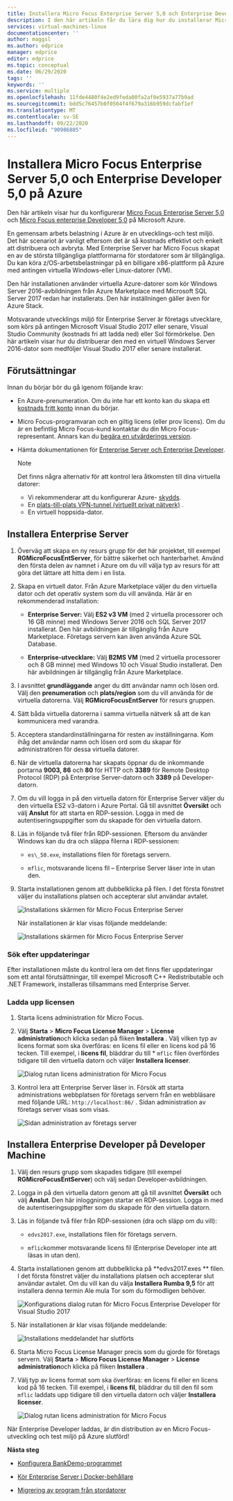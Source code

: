 ```yaml
---
title: Installera Micro Focus Enterprise Server 5,0 och Enterprise Developer 5,0 på Azure | Microsoft Docs
description: I den här artikeln får du lära dig hur du installerar Micro Focus Enterprise Server 5,0 och Enterprise Developer 5,0 på Microsoft Azure.
services: virtual-machines-linux
documentationcenter: ''
author: maggsl
ms.author: edprice
manager: edprice
editor: edprice
ms.topic: conceptual
ms.date: 06/29/2020
tags: ''
keywords: ''
ms.service: multiple
ms.openlocfilehash: 11fde4480f4e2ed9feda00fa2af0e5937a77b9ad
ms.sourcegitcommit: bdd5c76457b0f0504f4f679a316b959dcfabf1ef
ms.translationtype: MT
ms.contentlocale: sv-SE
ms.lasthandoff: 09/22/2020
ms.locfileid: "90986885"
---
```

# <a name="install-micro-focus-enterprise-server-50-and-enterprise-developer-50-on-azure"></a>Installera Micro Focus Enterprise Server 5,0 och Enterprise Developer 5,0 på Azure

Den här artikeln visar hur du konfigurerar [Micro Focus Enterprise Server 5,0](https://www.microfocus.com/documentation/enterprise-developer/ed50pu5/ES-WIN/GUID-F7D8FD6E-BDE0-4169-8D8C-96DDFFF6B495.html) och [Micro Focus enterprise Developer 5,0](https://www.microfocus.com/documentation/enterprise-developer/ed50/) på Microsoft Azure.

En gemensam arbets belastning i Azure är en utvecklings-och test miljö. Det här scenariot är vanligt eftersom det är så kostnads effektivt och enkelt att distribuera och avbryta. Med Enterprise Server har Micro Focus skapat en av de största tillgängliga plattformarna för stordatorer som är tillgängliga. Du kan köra z/OS-arbetsbelastningar på en billigare x86-plattform på Azure med antingen virtuella Windows-eller Linux-datorer (VM).

Den här installationen använder virtuella Azure-datorer som kör Windows Server 2016-avbildningen från Azure Marketplace med Microsoft SQL Server 2017 redan har installerats. Den här inställningen gäller även för Azure Stack.

Motsvarande utvecklings miljö för Enterprise Server är företags utvecklare, som körs på antingen Microsoft Visual Studio 2017 eller senare, Visual Studio Community (kostnads fri att ladda ned) eller Sol förmörkelse. Den här artikeln visar hur du distribuerar den med en virtuell Windows Server 2016-dator som medföljer Visual Studio 2017 eller senare installerat.

## <a name="prerequisites"></a>Förutsättningar

Innan du börjar bör du gå igenom följande krav:

-   En Azure-prenumeration. Om du inte har ett konto kan du skapa ett [kostnads fritt konto](https://azure.microsoft.com/free/?WT.mc_id=A261C142F) innan du börjar.

-   Micro Focus-programvaran och en giltig licens (eller prov licens). Om du är en befintlig Micro Focus-kund kontaktar du din Micro Focus-representant. Annars kan du [begära en utvärderings version](https://www.microfocus.com/products/enterprise-suite/enterprise-server/trial/).

-   Hämta dokumentationen för [Enterprise Server och Enterprise Developer](https://www.microfocus.com/documentation/enterprise-developer/ed50/).

    > [!Note]
    > Det finns några alternativ för att kontrol lera åtkomsten till dina virtuella datorer:
    > -   Vi rekommenderar att du konfigurerar Azure- [skydds](https://azure.microsoft.com/services/azure-bastion/).
    > -   En [plats-till-plats VPN-tunnel (virtuellt privat nätverk)](../../../../vpn-gateway/vpn-gateway-tutorial-vpnconnection-powershell.md) .
    > -   En virtuell hoppsida-dator.

## <a name="install-enterprise-server"></a>Installera Enterprise Server

1.  Överväg att skapa en ny resurs grupp för det här projektet, till exempel **RGMicroFocusEntServer**, för bättre säkerhet och hanterbarhet. Använd den första delen av namnet i Azure om du vill välja typ av resurs för att göra det lättare att hitta dem i en lista.

2.  Skapa en virtuell dator. Från Azure Marketplace väljer du den virtuella dator och det operativ system som du vill använda. Här är en rekommenderad installation:

    -   **Enterprise Server:** Välj **ES2 v3 VM** (med 2 virtuella processorer och 16 GB minne) med Windows Server 2016 och SQL Server 2017 installerat. Den här avbildningen är tillgänglig från Azure Marketplace. Företags servern kan även använda Azure SQL Database.

    -   **Enterprise-utvecklare:** Välj **B2MS VM** (med 2 virtuella processorer och 8 GB minne) med Windows 10 och Visual Studio installerat. Den här avbildningen är tillgänglig från Azure Marketplace.

3.  I avsnittet **grundläggande** anger du ditt användar namn och lösen ord. Välj den **prenumeration** och **plats/region** som du vill använda för de virtuella datorerna. Välj **RGMicroFocusEntServer** för resurs gruppen.

4.  Sätt båda virtuella datorerna i samma virtuella nätverk så att de kan kommunicera med varandra.

5.  Acceptera standardinställningarna för resten av inställningarna. Kom ihåg det användar namn och lösen ord som du skapar för administratören för dessa virtuella datorer.

6.  När de virtuella datorerna har skapats öppnar du de inkommande portarna **9003, 86** och **80** för HTTP och **3389** för Remote Desktop Protocol (RDP) på Enterprise Server-datorn och **3389** på Developer-datorn.

7.  Om du vill logga in på den virtuella datorn för Enterprise Server väljer du den virtuella ES2 v3-datorn i Azure Portal. Gå till avsnittet **Översikt** och välj **Anslut** för att starta en RDP-session. Logga in med de autentiseringsuppgifter som du skapade för den virtuella datorn.

8.  Läs in följande två filer från RDP-sessionen. Eftersom du använder Windows kan du dra och släppa filerna i RDP-sessionen:

    -   `es\_50.exe`, installations filen för företags servern.

    -   `mflic`, motsvarande licens fil – Enterprise Server läser inte in utan den.

9.  Starta installationen genom att dubbelklicka på filen. I det första fönstret väljer du installations platsen och accepterar slut användar avtalet.

    ![Installations skärmen för Micro Focus Enterprise Server](media/install-image-1.png)

    När installationen är klar visas följande meddelande:

    ![Installations skärmen för Micro Focus Enterprise Server](media/install-image-2.png)

 ### <a name="check-for-updates"></a>Sök efter uppdateringar

Efter installationen måste du kontrol lera om det finns fler uppdateringar som ett antal förutsättningar, till exempel Microsoft C++ Redistributable och .NET Framework, installeras tillsammans med Enterprise Server.

### <a name="upload-the-license"></a>Ladda upp licensen

1.  Starta licens administration för Micro Focus.

2.  Välj **Starta** \> **Micro Focus License Manager** \> **License administration**och klicka sedan på fliken **Installera** . Välj vilken typ av licens format som ska överföras: en licens fil eller en licens kod på 16 tecken. Till exempel, i **licens fil**, bläddrar du till * `mflic` filen överfördes tidigare till den virtuella datorn och väljer **Installera licenser**.

    ![Dialog rutan licens administration för Micro Focus](media/install-image-3.png)

3.  Kontrol lera att Enterprise Server läser in. Försök att starta administrations webbplatsen för företags servern från en webbläsare med följande URL: `http://localhost:86/` . Sidan administration av företags server visas som visas.

    ![Sidan administration av företags server](media/install-image-4.png)

## <a name="install-enterprise-developer-on-the-developer-machine"></a>Installera Enterprise Developer på Developer Machine

1.  Välj den resurs grupp som skapades tidigare (till exempel **RGMicroFocusEntServer**) och välj sedan Developer-avbildningen.

2.  Logga in på den virtuella datorn genom att gå till avsnittet **Översikt** och välj **Anslut**. Den här inloggningen startar en RDP-session. Logga in med de autentiseringsuppgifter som du skapade för den virtuella datorn.

3.  Läs in följande två filer från RDP-sessionen (dra och släpp om du vill):

    -   `edvs2017.exe`, installations filen för företags servern.

    -   `mflic`kommer motsvarande licens fil (Enterprise Developer inte att läsas in utan den).

4.  Starta installationen genom att dubbelklicka på **edvs2017.exes ** filen. I det första fönstret väljer du installations platsen och accepterar slut användar avtalet. Om du vill kan du välja **Installera Rumba 9,5** för att installera denna termin Ale mula Tor som du förmodligen behöver.

    ![Konfigurations dialog rutan för Micro Focus Enterprise Developer för Visual Studio 2017](media/install-image-5.png)

5.  När installationen är klar visas följande meddelande:

    ![Installations meddelandet har slutförts](media/install-image-6.png)

6.  Starta Micro Focus License Manager precis som du gjorde för företags servern. Välj **Starta** \> **Micro Focus License Manager** \> **License administration**och klicka på fliken **Installera** .

7.  Välj typ av licens format som ska överföras: en licens fil eller en licens kod på 16 tecken. Till exempel, i **licens fil**, bläddrar du till den fil som `mflic` laddats upp tidigare till den virtuella datorn och väljer  **Installera licenser**.

    ![Dialog rutan licens administration för Micro Focus](media/install-image-7.png)

När Enterprise Developer laddas, är din distribution av en Micro Focus-utveckling och test miljö på Azure slutförd!

**Nästa steg**

-   [Konfigurera BankDemo-programmet](./demo.md)

-   [Kör Enterprise Server i Docker-behållare](./run-enterprise-server-container.md)

-   [Migrering av program från stordatorer](/azure/architecture/cloud-adoption/infrastructure/mainframe-migration/application-strategies)
